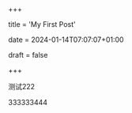 +++

title = 'My First Post' 

date = 2024-01-14T07:07:07+01:00 

draft = false 

+++

测试222

333333444